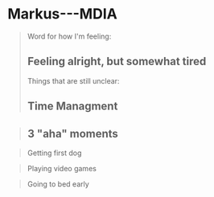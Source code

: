 # Markus---MDIA

> Word for how I'm feeling:
>
> Feeling alright, but somewhat tired
>-------------------------------------------------
>  Things that are still unclear:
>
> Time Managment
>-------------------------------------------------

>  3 "aha" moments
> ------------------------------------------------

> Getting first dog

> Playing video games

> Going to bed early


